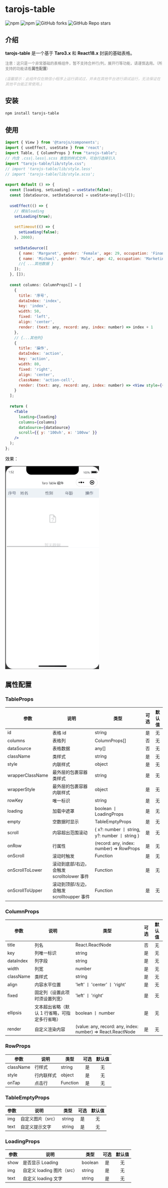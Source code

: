 # tarojs-table

<p>
<img alt="npm" src="https://img.shields.io/npm/v/tarojs-table?logo=npm&color=%234ac41c">
<img alt="npm" src="https://img.shields.io/npm/dm/tarojs-table?logo=npm&color=%234ac41c">
<img alt="GitHub forks" src="https://img.shields.io/github/forks/chutao-zhang/tarojs-table?logo=github&color=%234ac41c">
<img alt="GitHub Repo stars" src="https://img.shields.io/github/stars/chutao-zhang/tarojs-table?logo=github&color=%234ac41c">
</p>

## 介绍

**tarojs-table** 是一个基于 **Taro3.x** 和 **React18.x** 封装的基础表格。

<div style="font-size:12px; color:#808080;">注意：这只是一个非常基础的表格组件，暂不支持合并行/列，展开行等功能，请谨慎选用。（所支持的功能请看<strong>属性配置</strong>）</div>
<div style="font-size:12px; color:#b7b7b7;margin-top:15px"><i>(温馨提示：此组件仅在微信小程序上运行调试过，并未在其他平台进行调试运行，无法保证在其他平台能正常使用。)</i></div>

## 安装

```sh
npm install tarojs-table
```

## 使用

```jsx
import { View } from '@tarojs/components';
import { useEffect, useState } from 'react';
import Table, { ColumnProps } from "tarojs-table";
// 内含 .css|.less|.scss 类型的样式文件，可自行选择引入
import "tarojs-table/lib/style.css";
// import 'tarojs-table/lib/style.less'
// import 'tarojs-table/lib/style.scss';

export default () => {
  const [loading, setLoading] = useState(false);
  const [dataSource, setDataSource] = useState<any[]>([]);

  useEffect(() => {
    // 模拟loading
    setLoading(true);

    setTimeout(() => {
      setLoading(false);
    }, 2000);

    setDataSource([
      { name: 'Margaret', gender: 'Female', age: 29, occupation: 'Financial Analyst', address: '789 Birch St' },
      { name: 'Michael', gender: 'Male', age: 42, occupation: 'Marketing Manager', address: '456 Pine Ave' },
      //{ ...其他数据 }
    ]);
  }, []);

  const columns: ColumnProps[] = [
    {
      title: '序号',
      dataIndex: 'index',
      key: 'index',
      width: 50,
      fixed: 'left',
      align: 'center',
      render: (text: any, record: any, index: number) => index + 1
    },
    // {...其他列}
    {
      title: '操作',
      dataIndex: 'action',
      key: 'action',
      width: 80,
      fixed: 'right',
      align: 'center',
      className: 'action-cell',
      render: (text: any, record: any, index: number) => <View style={{ color: "blue" }}>编辑</View>
    }
  ];

  return (
    <Table
      loading={loading}
      columns={columns}
      dataSource={dataSource}
      scroll={{ y: '100vh', x: '100vw' }}
    />
  );
};
```

效果：

<p>
<img alt="" src="https://github.com/chutao-zhang/tarojs-table/blob/master/public/example.gif?raw=true" width="300" />
</p>

## 属性配置

### TableProps

| 参数             | 说明                                       | 类型                                           | 可选 | 默认值 |
| ---------------- | ------------------------------------------ | ---------------------------------------------- | :--: | :----: |
| id               | 表格 id                                    | string                                         |  是  |   无   |
| columns          | 表格列                                     | ColumnProps[]                                  |  否  |   无   |
| dataSource       | 表格数据                                   | any[]                                          |  否  |   无   |
| className        | 类样式                                     | string                                         |  是  |   无   |
| style            | 内联样式                                   | object                                         |  是  |   无   |
| wrapperClassName | 最外层的包裹容器类样式                     | string                                         |  是  |   无   |
| wrapperStyle     | 最外层的包裹容器内联样式                   | object                                         |  是  |   无   |
| rowKey           | 唯一标识                                   | string                                         |  是  |   无   |
| loading          | 加载中遮罩                                 | boolean 丨 LoadingProps                        |  是  |   无   |
| empty            | 空数据时显示                               | TableEmptyProps                                |  是  |   无   |
| scroll           | 内容超出范围滚动                           | { x?: number 丨 string, y?: number 丨 string } |  是  |   无   |
| onRow            | 行属性                                     | (record: any, index: number) => RowProps       |  是  |   无   |
| onScroll         | 滚动时触发                                 | Function                                       |  是  |   无   |
| onScrollToLower  | 滚动到底部/右边，会触发 scrolltolower 事件 | Function                                       |  是  |   无   |
| onScrollToUpper  | 滚动到顶部/左边，会触发 scrolltoupper 事件 | Function                                       |  是  |   无   |

### ColumnProps

| 参数      | 说明                                          | 类型                                                        | 可选 | 默认值 |
| --------- | --------------------------------------------- | ----------------------------------------------------------- | :--: | :----: |
| title     | 列名                                          | React.ReactNode                                             |  否  |   无   |
| key       | 列唯一标识                                    | string                                                      |  是  |   无   |
| dataIndex | 列字段                                        | string                                                      |  是  |   无   |
| width     | 列宽                                          | number                                                      |  是  |   无   |
| className | 类样式                                        | string                                                      |  是  |   无   |
| align     | 内容水平位置                                  | 'left' 丨 'center' 丨 'right'                               |  是  |   无   |
| fixed     | 固定列（设置此项时须设置列宽）                | 'left' 丨 'right'                                           |  是  |   无   |
| ellipsis  | 文本超出省略（默认 1 行省略，可指定多行省略） | boolean 丨 number                                           |  是  |   无   |
| render    | 自定义渲染内容                                | (value: any, record: any, index: number) => React.ReactNode |  是  |   无   |

### RowProps

| 参数      | 说明       | 类型     | 可选 | 默认值 |
| --------- | ---------- | -------- | :--: | :----: |
| className | 行样式     | string   |  是  |   无   |
| style     | 行内联样式 | object   |  是  |   无   |
| onTap     | 点击行     | Function |  是  |   无   |

### TableEmptyProps

| 参数 | 说明              | 类型   | 可选 | 默认值 |
| ---- | ----------------- | ------ | :--: | :----: |
| img  | 自定义图片（src） | string |  是  |   无   |
| text | 自定义提示文字    | string |  是  |   无   |

### LoadingProps

| 参数 | 说明                       | 类型    | 可选 | 默认值 |
| ---- | -------------------------- | ------- | :--: | :----: |
| show | 是否显示 Loading           | boolean |  是  |   无   |
| img  | 自定义 loading 图片（src） | string  |  是  |   无   |
| text | 自定义 loading 文字        | string  |  是  |   无   |

